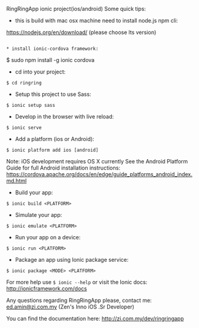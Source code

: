 RingRingApp ionic project(ios/android) Some quick tips:

* this is build with mac osx machine need to install node.js npm cli:

https://nodejs.org/en/download/ (please choose lts version)
```

* install ionic-cordova framework:
```
$ sudo npm install -g ionic cordova

* cd into your project:
```
$ cd ringring
```

* Setup this project to use Sass:
```
$ ionic setup sass
```

* Develop in the browser with live reload:
```
$ ionic serve
```

* Add a platform (ios or Android):
```
$ ionic platform add ios [android]
```

Note: iOS development requires OS X currently
See the Android Platform Guide for full Android installation instructions:
https://cordova.apache.org/docs/en/edge/guide_platforms_android_index.md.html

* Build your app:
```
$ ionic build <PLATFORM>
```

* Simulate your app:
```
$ ionic emulate <PLATFORM>
```

* Run your app on a device:
```
$ ionic run <PLATFORM>
```

* Package an app using Ionic package service:
```
$ ionic package <MODE> <PLATFORM>
```

For more help use ```$ ionic --help``` or visit the Ionic docs: http://ionicframework.com/docs

Any questions regarding RingRingApp please,
contact me: ed.amin@zi.com.my (Zen's Inno iOS .Sr Developer)

You can find the documentation here: http://zi.com.my/dev/ringringapp
